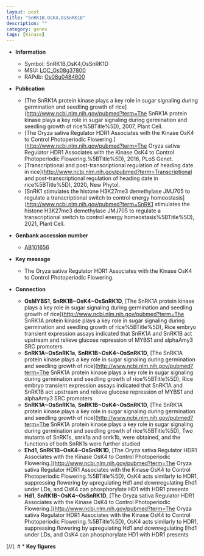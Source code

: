```yaml
---
layout: post
title: "SnRK1B,OsK4,OsSnRK1D"
description: ""
category: genes
tags: [Kinase]
---
```


* **Information**  
    + Symbol: SnRK1B,OsK4,OsSnRK1D  
    + MSU: [LOC_Os08g37800](http://rice.uga.edu/cgi-bin/ORF_infopage.cgi?orf=LOC_Os08g37800)  
    + RAPdb: [Os08g0484600](http://rapdb.dna.affrc.go.jp/viewer/gbrowse_details/irgsp1?name=Os08g0484600)  

* **Publication**  
    + [The SnRK1A protein kinase plays a key role in sugar signaling during germination and seedling growth of rice](http://www.ncbi.nlm.nih.gov/pubmed?term=The SnRK1A protein kinase plays a key role in sugar signaling during germination and seedling growth of rice%5BTitle%5D), 2007, Plant Cell.
    + [The Oryza sativa Regulator HDR1 Associates with the Kinase OsK4 to Control Photoperiodic Flowering.](http://www.ncbi.nlm.nih.gov/pubmed?term=The Oryza sativa Regulator HDR1 Associates with the Kinase OsK4 to Control Photoperiodic Flowering.%5BTitle%5D), 2016, PLoS Genet.
    + [Transcriptional and post-transcriptional regulation of heading date in rice](http://www.ncbi.nlm.nih.gov/pubmed?term=Transcriptional and post-transcriptional regulation of heading date in rice%5BTitle%5D), 2020, New Phytol.
    + [SnRK1 stimulates the histone H3K27me3 demethylase JMJ705 to regulate a transcriptional switch to control energy homeostasis](http://www.ncbi.nlm.nih.gov/pubmed?term=SnRK1 stimulates the histone H3K27me3 demethylase JMJ705 to regulate a transcriptional switch to control energy homeostasis%5BTitle%5D), 2021, Plant Cell.

* **Genbank accession number**  
    + [AB101656](http://www.ncbi.nlm.nih.gov/nuccore/AB101656)

* **Key message**  
    + The Oryza sativa Regulator HDR1 Associates with the Kinase OsK4 to Control Photoperiodic Flowering.

* **Connection**  
    + __OsMYBS1__, __SnRK1B~OsK4~OsSnRK1D__, [The SnRK1A protein kinase plays a key role in sugar signaling during germination and seedling growth of rice](http://www.ncbi.nlm.nih.gov/pubmed?term=The SnRK1A protein kinase plays a key role in sugar signaling during germination and seedling growth of rice%5BTitle%5D), Rice embryo transient expression assays indicated that SnRK1A and SnRK1B act upstream and relieve glucose repression of MYBS1 and alphaAmy3 SRC promoters
    + __SnRK1A~OsSnRK1a__, __SnRK1B~OsK4~OsSnRK1D__, [The SnRK1A protein kinase plays a key role in sugar signaling during germination and seedling growth of rice](http://www.ncbi.nlm.nih.gov/pubmed?term=The SnRK1A protein kinase plays a key role in sugar signaling during germination and seedling growth of rice%5BTitle%5D), Rice embryo transient expression assays indicated that SnRK1A and SnRK1B act upstream and relieve glucose repression of MYBS1 and alphaAmy3 SRC promoters
    + __SnRK1A~OsSnRK1a__, __SnRK1B~OsK4~OsSnRK1D__, [The SnRK1A protein kinase plays a key role in sugar signaling during germination and seedling growth of rice](http://www.ncbi.nlm.nih.gov/pubmed?term=The SnRK1A protein kinase plays a key role in sugar signaling during germination and seedling growth of rice%5BTitle%5D), Two mutants of SnRK1s, snrk1a and snrk1b, were obtained, and the functions of both SnRK1s were further studied
    + __Ehd1__, __SnRK1B~OsK4~OsSnRK1D__, [The Oryza sativa Regulator HDR1 Associates with the Kinase OsK4 to Control Photoperiodic Flowering.](http://www.ncbi.nlm.nih.gov/pubmed?term=The Oryza sativa Regulator HDR1 Associates with the Kinase OsK4 to Control Photoperiodic Flowering.%5BTitle%5D), OsK4 acts similarly to HDR1, suppressing flowering by upregulating Hd1 and downregulating Ehd1 under LDs, and OsK4 can phosphorylate HD1 with HDR1 presents
    + __Hd1__, __SnRK1B~OsK4~OsSnRK1D__, [The Oryza sativa Regulator HDR1 Associates with the Kinase OsK4 to Control Photoperiodic Flowering.](http://www.ncbi.nlm.nih.gov/pubmed?term=The Oryza sativa Regulator HDR1 Associates with the Kinase OsK4 to Control Photoperiodic Flowering.%5BTitle%5D), OsK4 acts similarly to HDR1, suppressing flowering by upregulating Hd1 and downregulating Ehd1 under LDs, and OsK4 can phosphorylate HD1 with HDR1 presents

[//]: # * **Key figures**  


